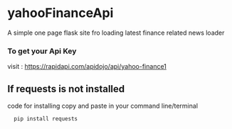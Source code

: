 # yahooFinanceApi

A simple one page flask site fro loading latest finance related news loader

### To get your Api Key 
visit : https://rapidapi.com/apidojo/api/yahoo-finance1 

## If requests is not installed 
code for installing copy and paste in your command line/terminal
~~~python
  pip install requests
~~~

